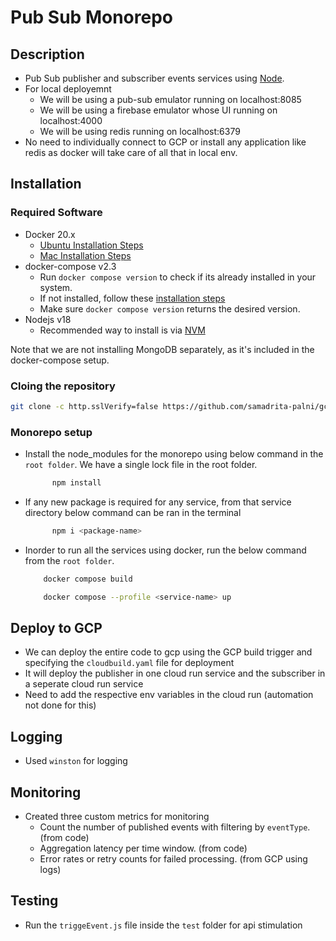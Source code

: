 # Pub Sub Monorepo

## Description

- Pub Sub publisher and subscriber events services using [Node](https://nodejs.org/en).
- For local deployemnt
    - We will be using a pub-sub emulator running on localhost:8085
    - We will be using a firebase emulator whose UI running on localhost:4000
    - We will be using redis running on localhost:6379
- No need to individually connect to GCP or install any application like redis as docker will take care of all that in local env.

## Installation

### Required Software

- Docker 20.x
    - [Ubuntu Installation Steps](https://docs.docker.com/engine/install/ubuntu/#install-using-the-convenience-script)
    - [Mac Installation Steps](https://docs.docker.com/desktop/mac/install/)
- docker-compose v2.3
    - Run `docker compose version` to check if its already installed in your system.
    - If not installed, follow these [installation steps](https://docs.docker.com/compose/install/)
    - Make sure `docker compose version` returns the desired version.
- Nodejs v18
    - Recommended way to install is via [NVM](https://github.com/nvm-sh/nvm#installing-and-updating)

Note that we are not installing MongoDB separately, as it's included in the docker-compose setup.

### Cloing the repository

```bash
git clone -c http.sslVerify=false https://github.com/samadrita-palni/gcp-pub-sub.git
```

### Monorepo setup

- Install the node_modules for the monorepo using below command in the `root folder`. We have a single lock file in the root folder.

    ```bash
          npm install
    ```


- If any new package is required for any service, from that service directory below command can be ran in the terminal

  ```bash
        npm i <package-name>
  ```

- Inorder to run all the services using docker, run the below command from the `root folder`.

    ```bash
        docker compose build
    ```

    ```bash
        docker compose --profile <service-name> up
    ```

## Deploy to GCP

- We can deploy the entire code to gcp using the GCP build trigger and specifying the `cloudbuild.yaml` file for deployment
- It will deploy the publisher in one cloud run service and the subscriber in a seperate cloud run service
- Need to add the respective env variables in the cloud run (automation not done for this)

## Logging

- Used `winston` for logging

## Monitoring

- Created three custom metrics for monitoring
  - Count the number of published events with filtering by `eventType`. (from code)
  - Aggregation latency per time window. (from code)
  - Error rates or retry counts for failed processing. (from GCP using logs)

## Testing

- Run the `triggeEvent.js` file inside the `test` folder for api stimulation